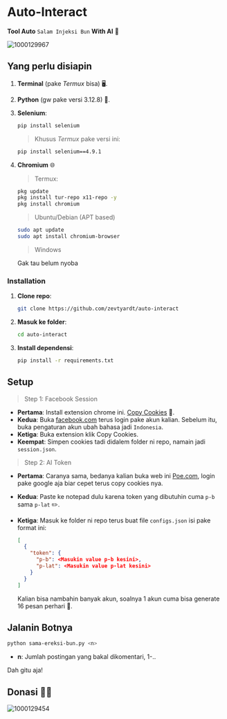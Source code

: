 # Auto-Interact
**Tool Auto** `Salam Injeksi Bun` **With AI** 🚀

![1000129967](https://github.com/user-attachments/assets/ee97792f-8639-4ba0-b7a8-d8dbfdf6cf89)

## Yang perlu disiapin
1. **Terminal** (pake *Termux* bisa) 🖥️.
2. **Python** (gw pake versi 3.12.8) 🐍.
3. **Selenium**:
   ```bash
   pip install selenium
   ```
   > Khusus *Termux* pake versi ini:
   ```bash
   pip install selenium==4.9.1
   ```
4. **Chromium** 🌐
   > Termux:
   ```bash
   pkg update
   pkg install tur-repo x11-repo -y
   pkg install chromium
   ```
   > Ubuntu/Debian (APT based)
   ```bash
   sudo apt update
   sudo apt install chromium-browser
   ```
   > Windows

   Gak tau belum nyoba


### Installation
1. **Clone repo**:
   ```bash
   git clone https://github.com/zevtyardt/auto-interact
   ```
2. **Masuk ke folder**:
   ```bash
   cd auto-interact
   ```
3. **Install dependensi**:
   ```bash
   pip install -r requirements.txt
   ```

## Setup
> Step 1: Facebook Session

- **Pertama**: Install extension chrome ini. [Copy Cookies](https://chromewebstore.google.com/detail/copy-cookies/jcbpglbplpblnagieibnemmkiamekcdg) 🍪.
- **Kedua**: Buka [facebook.com](https://facebook.com) terus login pake akun kalian. Sebelum itu, buka pengaturan akun ubah bahasa jadi `Indonesia`.
- **Ketiga**: Buka extension klik Copy Cookies.
- **Keempat**: Simpen cookies tadi didalem folder ni repo, namain jadi `session.json`.

> Step 2: AI Token

- **Pertama**: Caranya sama, bedanya kalian buka web ini [Poe.com](https://poe.com), login pake google aja biar cepet terus copy cookies nya.
- **Kedua**: Paste ke notepad dulu karena token yang dibutuhin cuma `p-b` sama `p-lat` ✏️.
- **Ketiga**: Masuk ke folder ni repo terus buat file `configs.json` isi pake format ini:
  ```json
  [
    {
      "token": {
        "p-b": <Masukin value p-b kesini>,
        "p-lat": <Masukin value p-lat kesini>
      }
    }
  ]
  ```

  Kalian bisa nambahin banyak akun, soalnya 1 akun cuma bisa generate 16 pesan perhari  📩.

## Jalanin Botnya
```bash
python sama-ereksi-bun.py <n>
```
- **n**: Jumlah postingan yang bakal dikomentari, 1-..

Dah gitu aja!

## Donasi 🙏🏻
![1000129454](https://github.com/user-attachments/assets/63c591c1-c2f1-48dd-b39e-786acaf28857)
